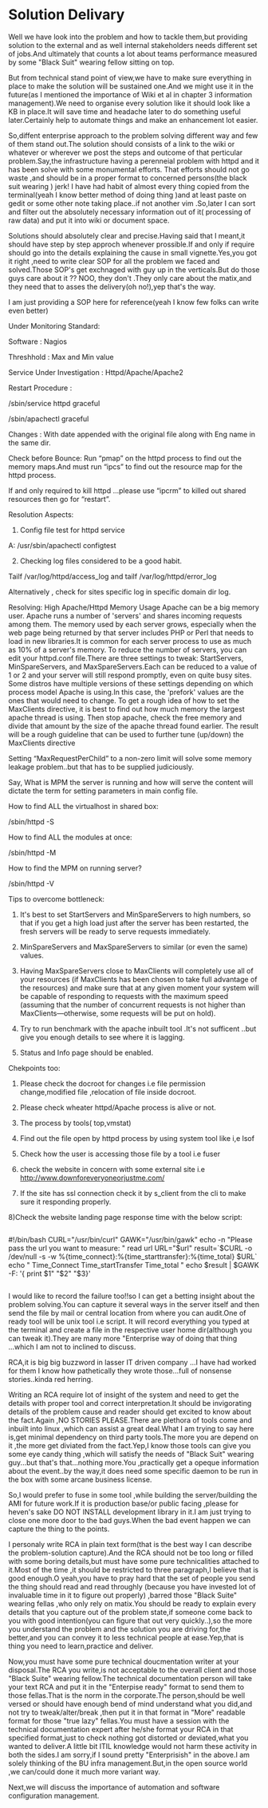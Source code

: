 # Solution Delivary
Well we have look into the problem and how to tackle them,but providing solution to the external and as well internal stakeholders needs different set of jobs.And ultimately that counts a lot about teams performance measured by some "Black Suit" wearing fellow sitting on top.

But from technical stand point of view,we have to make sure everything in place to make the solution will be sustained one.And we might use it in the future(as I mentioned the importance of Wiki et al in chapter 3 information management).We need to organise every solution like it should look like a KB in place.It will save time and headache later  to do something useful later.Certainly help to automate things and make an enhancement lot easier.

So,diffent enterprise approach to the problem solving different way and few of them stand out.The solution should consists of a link to the wiki or whatever or wherever we post the steps and outcome of that perticular problem.Say,the infrastructure having a perenneial problem with httpd and it has been solve with some monumental efforts. That efforts should not go waste ,and should be in a proper format to concerned persons(the black suit wearing ) jerk! I have had habit of almost every thing copied from the terminal(yeah I know better method of doing thing )and at least paste on gedit or some other note taking place..if not another vim .So,later I can sort and filter out the absolutely necessary information out of it( processing of raw data) and put it into wiki or document space.

Solutions should absolutely clear and precise.Having said that I meant,it should have step by step approch whenever prossible.If and only if require should go into the details explaining the cause in small vignette.Yes,you got it right ,need to write clear SOP for all the problem we faced and solved.Those SOP's get exchnaged with guy up in the verticals.But do those guys care about it ?? NOO, they don't .They only care about the matix,and they need that to asses the delivery(oh no!),yep that's the way.

I am just providing a SOP here for reference(yeah I know few folks can write even better)

Under Monitoring Standard:

Software : Nagios

Threshhold : Max and Min value


Service Under Investigation : Httpd/Apache/Apache2

Restart Procedure :

/sbin/service httpd graceful

/sbin/apachectl  graceful

Changes : With date appended with the original file along with Eng name in the same dir.

Check before Bounce: Run “pmap” on the httpd process to find out the memory maps.And must run “ipcs” to find out the resource map for the httpd process.

If and only required to kill httpd ...please use “ipcrm” to killed out shared resources then go for “restart”.


Resolution Aspects:

1) Config file test for httpd service

A: /usr/sbin/apachectl configtest

2)   Checking log files considered to be a good habit.

  Tailf /var/log/httpd/access_log  and tailf /var/log/httpd/error_log

Alternatively , check for sites specific log in specific domain dir log.

Resolving: High Apache/Httpd Memory Usage
Apache can be a big memory user. Apache runs a number of 'servers' and shares incoming requests among them. The memory used by each server grows, especially when the web page being returned by that server includes PHP or Perl that needs to load in new libraries.It is common for each server process to use as much as 10% of a server's memory.
To reduce the number of servers, you can edit your httpd.conf file.There are three settings to tweak: StartServers, MinSpareServers, and MaxSpareServers.Each can be reduced to a value of 1 or 2 and your server will still respond promptly, even on quite busy sites. Some distros have multiple versions of these settings depending on which process model Apache is using.In this case, the 'prefork' values are the ones that would need to change.
To get a rough idea of how to set the MaxClients directive, it is best to find out how much memory the largest apache thread is using. Then stop apache, check the free memory and divide that amount by the size of the apache thread found earlier. The result will be a rough guideline that can be used to further tune (up/down) the MaxClients directive

Setting “MaxRequestPerChild”  to a non-zero limit will solve some memory leakage problem..but that has to be supplied judiciously.

Say, What is MPM the server is running and how will serve the content will dictate the term for setting parameters in main config file.

How to find ALL the virtualhost in shared box:

/sbin/httpd -S


How to find ALL the modules at once:

/sbin/httpd -M

How to find the MPM on running server?

/sbin/httpd -V


Tips to overcome bottleneck:

1) It's best to set StartServers and MinSpareServers to high numbers, so that if you get a high load just after the server has been restarted, the fresh servers will be ready to serve requests immediately.

2) MinSpareServers and MaxSpareServers to similar (or even the same) values.

3) Having MaxSpareServers close to MaxClients will completely use all of your resources (if MaxClients has been chosen to take full advantage of the resources) and make sure that at any given moment your system will be capable of responding to requests with the maximum speed (assuming that the number of concurrent requests is not higher than MaxClients—otherwise, some requests will be put on hold).

3) Try to run benchmark with the apache inbuilt tool .It's not sufficent ..but give you enough details to see where it is lagging.

4) Status and Info page should be enabled.


Chekpoints too:

1) Please check the docroot for changes i.e file permission change,modified file ,relocation of file inside docroot.

2) Please check wheater httpd/Apache process is alive or not.

3) The process by tools( top,vmstat)

4) Find out the file open by httpd process by using system tool like i,e lsof

5) Check how the user is accessing those file by a tool i.e fuser

6) check the website in concern with some external site i.e  http://www.downforeveryoneorjustme.com/

7) If the site has ssl connection check it by s_client from the cli to make sure it responding properly.

8)Check the website landing page response time with the below script:
```
```

#!/bin/bash
CURL="/usr/bin/curl"
GAWK="/usr/bin/gawk"
echo -n "Please pass the url you want to measure:  "
read url
URL="$url"
result=`$CURL -o /dev/null -s -w %{time_connect}:%{time_starttransfer}:%{time_total} $URL`
echo " Time_Connect     Time_startTransfer   Time_total "
echo $result | $GAWK -F: '{ print    $1"               "$2"                   "$3}'
```

```
I would like to record the failure too!!so I can get a betting insight about the problem solving.You can capture it several ways in the server itself and then send the file by mail or central location from where you can audit.One of ready tool will be unix tool i.e script. It will record everything you typed at the terminal and create a file in the respective user home dir(although you can tweak it).They are many more "Enterprise way of doing that thing ...which I am not to inclined to discuss.

RCA,it is big big buzzword in lasser IT driven company ...I have had worked for them I know how pathetically they wrote those...full of nonsense stories..kinda red herring.

Writing an RCA require lot of insight of the system and need to get the details with proper tool and correct interpretation.It should be invigorating details of the problem cause and reader should get excited to know about the fact.Again ,NO STORIES PLEASE.There are plethora of tools come and inbuilt into linux ,which can assist a great deal.What I am trying to say here is,get minimal dependency on third party tools.The more you are depend on it ,the more get diviated from the fact.Yep,I know those tools can give you some eye candy thing ,which will satisfy the needs of "Black Suit" wearing guy...but that's that...nothing more.You ,practically get a opeque information about the event..by the way,it does need some specific daemon to be run in the box with some arcane business license.

So,I would prefer to fuse in some tool ,while building the server/building the AMI for future work.If it is production base/or public facing ,please for heven's sake DO NOT INSTALL development library in it.I am just trying to close one more door to the bad guys.When the bad event happen we can capture the thing to the points.

I personaly write RCA in plain text form(that is the best way I can describe the problem-solution capture).And the RCA should not be too long or filled with some boring details,but must have some pure technicalities attached to it.Most of the time ,it should be restricted to three paragraph,I believe that is good enough.O yeah,you have to pray hard that the set of people you send the thing should read and read throughly (because you have invested lot of invaluable time in it to figure out properly) ,barred those "Black Suite" wearing fellas ,who only rely on matix.You should be ready to explain every details that you capture out of the problem state,if someone come back to you with good intention(you can figure that out very quickly..),so the more you understand the problem and the solution you are driving for,the better,and you can convey it to less technical people at ease.Yep,that is thing you need to learn,practice and deliver.

Now,you must have some pure technical doucmentation writer at your disposal.The RCA you write,is not acceptable to the overall client and those "Black Suite" wearing fellow.The technical documentation person will take your text RCA and put it in the "Enterpise ready" format to send them to those fellas.That is the norm in the corporate.The person,should be well versed or should have enough bend of mind understand what you did,and not try to tweak/alter/break ,then put it in that format in "More" readable format for those "true lazy" fellas.You must have a session with the technical documentation expert after he/she format your RCA in that specified format,just to check nothing got distorted or deviated,what you wanted to deliver.A little bit ITIL knowledge would not harm these activity in both the sides.I am sorry,if I sound pretty "Enterprisish" in the above.I am solely thinking of the BU infra management.But,in the open source world ,we can/could done it much more variant way.

Next,we will discuss the importance of automation and software configuration management.



